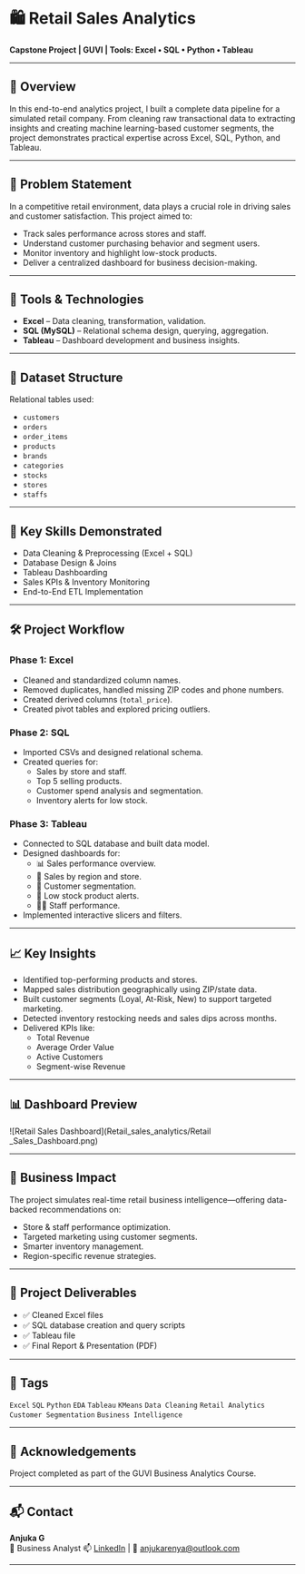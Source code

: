 # 🛍️ Retail Sales Analytics

**Capstone Project | GUVI | Tools: Excel • SQL • Python • Tableau**

---

## 📌 Overview

In this end-to-end analytics project, I built a complete data pipeline for a simulated retail company. From cleaning raw transactional data to extracting insights and creating machine learning-based customer segments, the project demonstrates practical expertise across Excel, SQL, Python, and Tableau.

---

## 🎯 Problem Statement

In a competitive retail environment, data plays a crucial role in driving sales and customer satisfaction. This project aimed to:

- Track sales performance across stores and staff.
- Understand customer purchasing behavior and segment users.
- Monitor inventory and highlight low-stock products.
- Deliver a centralized dashboard for business decision-making.

---

## 🔧 Tools & Technologies

- **Excel** – Data cleaning, transformation, validation.
- **SQL (MySQL)** – Relational schema design, querying, aggregation.
- **Tableau** – Dashboard development and business insights.

---

## 📂 Dataset Structure

Relational tables used:
- `customers`
- `orders`
- `order_items`
- `products`
- `brands`
- `categories`
- `stocks`
- `stores`
- `staffs`

---

## 🧠 Key Skills Demonstrated

- Data Cleaning & Preprocessing (Excel + SQL)
- Database Design & Joins
- Tableau Dashboarding
- Sales KPIs & Inventory Monitoring
- End-to-End ETL Implementation

---

## 🛠️ Project Workflow

### **Phase 1: Excel**
- Cleaned and standardized column names.
- Removed duplicates, handled missing ZIP codes and phone numbers.
- Created derived columns (`total_price`).
- Created pivot tables and explored pricing outliers.

### **Phase 2: SQL**
- Imported CSVs and designed relational schema.
- Created queries for:
  - Sales by store and staff.
  - Top 5 selling products.
  - Customer spend analysis and segmentation.
  - Inventory alerts for low stock.


### **Phase 3: Tableau**
- Connected to SQL database and built data model.
- Designed dashboards for:
  - 📊 Sales performance overview.
  - 📍 Sales by region and store.
  - 👥 Customer segmentation.
  - 🔔 Low stock product alerts.
  - 🧑‍💼 Staff performance.
- Implemented interactive slicers and filters.

---

## 📈 Key Insights

- Identified top-performing products and stores.
- Mapped sales distribution geographically using ZIP/state data.
- Built customer segments (Loyal, At-Risk, New) to support targeted marketing.
- Detected inventory restocking needs and sales dips across months.
- Delivered KPIs like:
  - Total Revenue
  - Average Order Value
  - Active Customers
  - Segment-wise Revenue

---

## 📊 Dashboard Preview

![Retail Sales Dashboard](Retail_sales_analytics/Retail _Sales_Dashboard.png)

---

## 💼 Business Impact

The project simulates real-time retail business intelligence—offering data-backed recommendations on:

- Store & staff performance optimization.
- Targeted marketing using customer segments.
- Smarter inventory management.
- Region-specific revenue strategies.

---

## 📁 Project Deliverables

- ✅ Cleaned Excel files
- ✅ SQL database creation and query scripts
- ✅ Tableau file
- ✅ Final Report & Presentation (PDF)

---

## 📌 Tags

`Excel` `SQL` `Python` `EDA` `Tableau` `KMeans` `Data Cleaning` `Retail Analytics` `Customer Segmentation` `Business Intelligence`

---

## 🙌 Acknowledgements

Project completed as part of the GUVI Business Analytics Course.  

---

## 📬 Contact

**Anjuka G**  
💼 Business Analyst
📫 [LinkedIn](https://www.linkedin.com/in/your-link) | 📧 anjukarenya@outlook.com  

---
